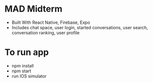 # MAD Midterm
 - Built With React Native, Firebase, Expo
 - Includes chat space, user login, started conversations, user search, conversation ranking, user profile

# To run app
  - npm install
  - npm start
  - run IOS simulator
